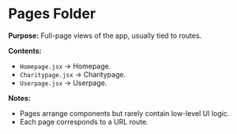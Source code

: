 # Pages Folder

**Purpose:** Full-page views of the app, usually tied to routes.

**Contents:**
- `Homepage.jsx` → Homepage.
- `Charitypage.jsx` → Charitypage.
- `Userpage.jsx` → Userpage.

**Notes:**
- Pages arrange components but rarely contain low-level UI logic.
- Each page corresponds to a URL route.